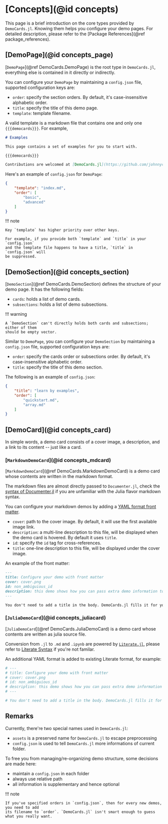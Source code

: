 # [Concepts](@id concepts)

This page is a brief introduction on the core types provided by `DemoCards.jl`.
Knowing them helps you configure your demo pages. For detailed description, please
refer to the [Package References](@ref package_references).

## [DemoPage](@id concepts_page)

[`DemoPage`](@ref DemoCards.DemoPage) is the root type in `DemoCards.jl`, everything
else is contained in it directly or indirectly.

You can configure your `DemoPage` by maintaining a `config.json` file, supported
configuration keys are:

* `order`: specify the section orders. By default, it's case-insensitive alphabetic order.
* `title`: specify the title of this demo page.
* `template`: template filename.

A valid template is a markdown file that contains one and only one `{{{democards}}}`. For example,

```markdown
# Examples

This page contains a set of examples for you to start with.

{{{democards}}}

Contributions are welcomed at [DemoCards.jl](https://github.com/johnnychen94/DemoCards.jl) :D
```

Here's an example of `config.json` for `DemoPage`:

```json
{
    "template": "index.md",
    "order": [
        "basic",
        "advanced"
    ]
}
```

!!! note

    Key `template` has higher priority over other keys.

    For example, if you provide both `template` and `title` in your `config.json`
    and the template file happens to have a title, `title` in `config.json` will
    be suppressed.

## [DemoSection](@id concepts_section)

[`DemoSection`](@ref DemoCards.DemoSection) defines the structure of your demo page.
It has the following fields:

* `cards`: holds a list of demo cards.
* `subsections`: holds a list of demo subsections.

!!! warning

    A `DemoSection` can't directly holds both cards and subsections; either of them
    should be empty vector.

Similar to `DemoPage`, you can configure your `DemoSection` by maintaining a `config.json`
file, supported configuration keys are:

* `order`: specify the cards order or subsections order. By default, it's case-insensitive alphabetic order.
* `title`: specify the title of this demo section.

The following is an example of `config.json`:

```json
{
    "title": "learn by examples",
    "order": [
        "quickstart.md",
        "array.md"
    ]
}
```

## [DemoCard](@id concepts_card)

In simple words, a demo card consists of a cover image, a description, and
a link to its content -- just like a card.

### [`MarkdownDemoCard`](@id concepts_mdcard)

[`MarkdownDemoCard`](@ref DemoCards.MarkdownDemoCard) is a demo card whose contents
are written in the markdown format.

The markdown files are almost directly passed to `Documenter.jl`, check the
[syntax of Documenter.jl](https://juliadocs.github.io/Documenter.jl/stable/man/syntax/)
if you are unfamiliar with the Julia flavor markdown syntax.

You can configure your markdown demos by adding a [YAML format front matter](https://jekyllrb.com/docs/front-matter/).

* `cover`: path to the cover image. By default, it will use the first available image link.
* `description`: a multi-line description to this file, will be displayed when the demo card is hovered. By default it uses `title`.
* `id`: specify the `id` tag for cross-references.
* `title`: one-line description to this file, will be displayed under the cover image.

An example of the front matter:

```markdown
---
title: Configure your demo with front matter
cover: cover.png
id: non_ambiguious_id
description: this demo shows how you can pass extra demo information to DemoCards package.
---

You don't need to add a title in the body. DemoCards.jl fills it for you.
```

### [`JuliaDemoCard`](@id concepts_juliacard)

[`JuliaDemoCard`](@ref DemoCards.JuliaDemoCard) is a demo card whose contents
are written as julia source file.

Conversion from `.jl` to `.md` and `.ipynb` are powered by [`Literate.jl`](https://github.com/fredrikekre/Literate.jl),
please refer to [Literate Syntax](https://fredrikekre.github.io/Literate.jl/stable/fileformat/) if you're not familar.

An additional YAML format is added to existing Literate format, for example:

```julia
# ---
# title: Configure your demo with front matter
# cover: cover.png
# id: non_ambiguious_id
# description: this demo shows how you can pass extra demo information to DemoCards package.
# ---

# You don't need to add a title in the body. DemoCards.jl fills it for you.
```

## Remarks

Currently, there're two special names used in `DemoCards.jl`:

* `assets` is a preserved name for `DemoCards.jl` to escape preprocessing
* `config.json` is used to tell `DemoCards.jl` more informations of current folder.

To free you from managing/re-organizing demo structure, some decisions are made here:

* maintain a `config.json` in each folder
* always use relative path
* all information is supplementary and hence optional

!!! note

    If you've specified orders in `config.json`, then for every new demos, you need to add
    its filename to `order`. `DemoCards.jl` isn't smart enough to guess what you really want.
